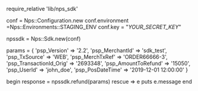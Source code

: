 require_relative 'lib/nps_sdk'

conf = Nps::Configuration.new
conf.environment =Nps::Environments::STAGING_ENV
conf.key = "_YOUR_SECRET_KEY_"

npssdk = Nps::Sdk.new(conf)

params = {
    'psp_Version' => '2.2',
    'psp_MerchantId' => 'sdk_test',
    'psp_TxSource' => 'WEB',
    'psp_MerchTxRef' => 'ORDER66666-3',
    'psp_TransactionId_Orig' => '2693348',
    'psp_AmountToRefund' => '15050',
    'psp_UserId' => 'john_doe',
    'psp_PosDateTime' => '2019-12-01 12:00:00'
}

begin 
    response = npssdk.refund(params) 
rescue => e 
    puts e.message 
end 
